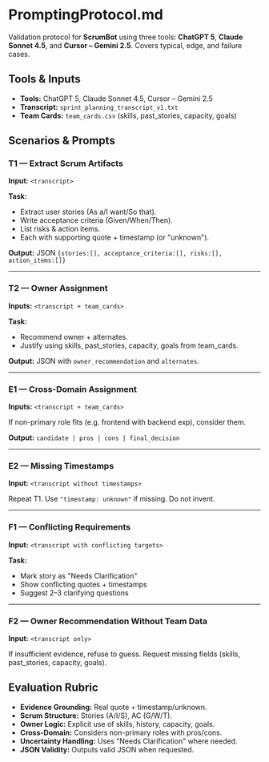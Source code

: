 # PromptingProtocol.md

Validation protocol for **ScrumBot** using three tools: **ChatGPT 5**, **Claude Sonnet 4.5**, and **Cursor – Gemini 2.5**. Covers typical, edge, and failure cases.

## Tools & Inputs

* **Tools:** ChatGPT 5, Claude Sonnet 4.5, Cursor – Gemini 2.5
* **Transcript:** `sprint_planning_transcript_v1.txt`
* **Team Cards:** `team_cards.csv` (skills, past_stories, capacity, goals)

## Scenarios & Prompts

### T1 — Extract Scrum Artifacts

**Input:** `<transcript>`

**Task:**
* Extract user stories (As a/I want/So that).
* Write acceptance criteria (Given/When/Then).
* List risks & action items.
* Each with supporting quote + timestamp (or "unknown").

**Output:** JSON `{stories:[], acceptance_criteria:[], risks:[], action_items:[]}`

---

### T2 — Owner Assignment

**Inputs:** `<transcript + team_cards>`

**Task:**
* Recommend owner + alternates.
* Justify using skills, past_stories, capacity, goals from team_cards.

**Output:** JSON with `owner_recommendation` and `alternates`.

---

### E1 — Cross-Domain Assignment

**Inputs:** `<transcript + team_cards>`

If non-primary role fits (e.g. frontend with backend exp), consider them.

**Output:** `candidate | pros | cons | final_decision`

---

### E2 — Missing Timestamps

**Input:** `<transcript without timestamps>`

Repeat T1. Use `"timestamp: unknown"` if missing. Do not invent.

---

### F1 — Conflicting Requirements

**Input:** `<transcript with conflicting targets>`

**Task:**
* Mark story as "Needs Clarification"
* Show conflicting quotes + timestamps
* Suggest 2–3 clarifying questions

---

### F2 — Owner Recommendation Without Team Data

**Input:** `<transcript only>`

If insufficient evidence, refuse to guess. Request missing fields (skills, past_stories, capacity, goals).

## Evaluation Rubric

* **Evidence Grounding:** Real quote + timestamp/unknown.
* **Scrum Structure:** Stories (A/I/S), AC (G/W/T).
* **Owner Logic:** Explicit use of skills, history, capacity, goals.
* **Cross-Domain:** Considers non-primary roles with pros/cons.
* **Uncertainty Handling:** Uses "Needs Clarification" where needed.
* **JSON Validity:** Outputs valid JSON when requested.
